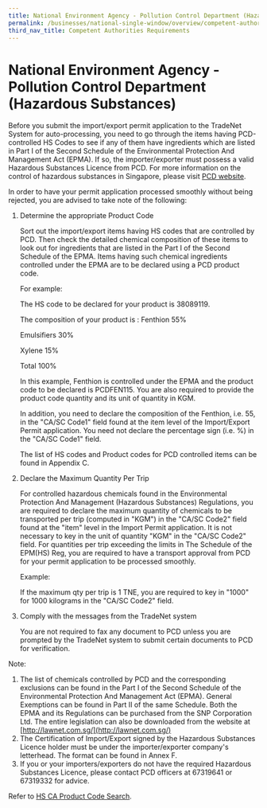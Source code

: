 ```yaml
---
title: National Environment Agency - Pollution Control Department (Hazardous Substances)
permalink: /businesses/national-single-window/overview/competent-authorities-requirements/hazardous-substances
third_nav_title: Competent Authorities Requirements
---
```



# National Environment Agency - Pollution Control Department (Hazardous Substances)

Before you submit the import/export permit application to the TradeNet System for auto-processing, you need to go through the items having PCD-controlled HS Codes to see if any of them have ingredients which are listed in Part I of the Second Schedule of the Environmental Protection And Management Act (EPMA). If so, the importer/exporter must possess a valid Hazardous Substances Licence from PCD. For more information on the control of hazardous substances in Singapore, please visit  [PCD website](http://www.nea.gov.sg/anti-pollution-radiation-protection/chemical-safety/hazardous-substances/management-of-hazardous-substances).

In order to have your permit application processed smoothly without being rejected, you are advised to take note of the following:

1.  Determine the appropriate Product Code  
    
    Sort out the import/export items having HS codes that are controlled by PCD. Then check the detailed chemical composition of these items to look out for ingredients that are listed in the Part I of the Second Schedule of the EPMA. Items having such chemical ingredients controlled under the EPMA are to be declared using a PCD product code.
    
    For example:
    
    The HS code to be declared for your product is 38089119.
    
    The composition of your product is : Fenthion 55%
    
    Emulsifiers 30%
    
    Xylene 15%
    
    Total 100%
    
    In this example, Fenthion is controlled under the EPMA and the product code to be declared is PCDFEN115. You are also required to provide the product code quantity and its unit of quantity in KGM.
    
    In addition, you need to declare the composition of the Fenthion, i.e. 55, in the "CA/SC Code1" field found at the item level of the Import/Export Permit application. You need not declare the percentage sign (i.e. %) in the "CA/SC Code1" field.
    
    The list of HS codes and Product codes for PCD controlled items can be found in Appendix C.
    
2.  Declare the Maximum Quantity Per Trip  
    
    For controlled hazardous chemicals found in the Environmental Protection And Management (Hazardous Substances) Regulations, you are required to declare the maximum quantity of chemicals to be transported per trip (computed in "KGM") in the "CA/SC Code2" field found at the "item" level in the Import Permit application. It is not necessary to key in the unit of quantity "KGM" in the "CA/SC Code2" field. For quantities per trip exceeding the limits in The Schedule of the EPM(HS) Reg, you are required to have a transport approval from PCD for your permit application to be processed smoothly.
    
    Example:
    
    If the maximum qty per trip is 1 TNE, you are required to key in "1000" for 1000 kilograms in the "CA/SC Code2" field.
    
3.  Comply with the messages from the TradeNet system  
    
    You are not required to fax any document to PCD unless you are prompted by the TradeNet system to submit certain documents to PCD for verification.
    

Note:

1.  The list of chemicals controlled by PCD and the corresponding exclusions can be found in the Part I of the Second Schedule of the Environmental Protection And Management Act (EPMA). General Exemptions can be found in Part II of the same Schedule. Both the EPMA and its Regulations can be purchased from the SNP Corporation Ltd. The entire legislation can also be downloaded from the website at  [http://lawnet.com.sg/](http://lawnet.com.sg/)
2.  The Certification of Import/Export signed by the Hazardous Substances Licence holder must be under the importer/exporter company's letterhead. The format can be found in Annex F.
3.  If you or your importers/exporters do not have the required Hazardous Substances Licence, please contact PCD officers at 67319641 or 67319332 for advice.

Refer to [HS CA Product Code Search](https://www.tradenet.gov.sg/tradenet/portlets/search/searchHSCA/searchInitHSCA.do).
